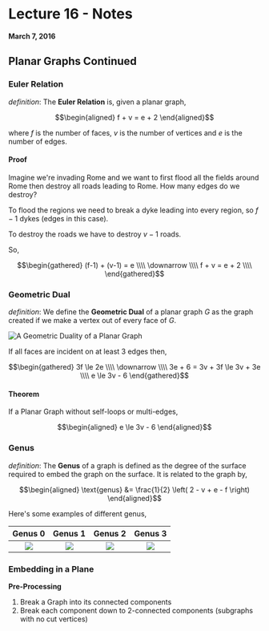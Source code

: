 # Lecture 16 - Notes  

**March 7, 2016**  

## Planar Graphs Continued

### Euler Relation

_definition_: The __Euler Relation__ is, given a planar graph,

$$\begin{aligned}
    f + v = e + 2
\end{aligned}$$

where $f$ is the number of faces, $v$ is the number of vertices and $e$ is the number of edges.

#### Proof

Imagine we're invading Rome and we want to first flood all the fields around Rome then destroy all roads leading to Rome. How many edges do we destroy? 

To flood the regions we need to break a dyke leading into every region, so $f-1$ dykes (edges in this case).

To destroy the roads we have to destroy $v - 1$ roads.

So,

$$\begin{gathered}
    (f-1) + (v-1) = e \\\\
    \downarrow \\\\
    f + v = e + 2 \\\\
\end{gathered}$$

### Geometric Dual

_definition_: We define the __Geometric Dual__ of a planar graph $G$ as the graph created if we make a vertex out of every face of $G$.

![A Geometric Duality of a Planar Graph](https://upload.wikimedia.org/wikipedia/commons/thumb/b/ba/Duals_graphs.svg/2000px-Duals_graphs.svg.png)

If all faces are incident on at least $3$ edges then,

$$\begin{gathered}
    3f \le 2e \\\\
    \downarrow \\\\
    3e + 6 = 3v + 3f \le 3v + 3e \\\\
    e \le 3v - 6
\end{gathered}$$

#### Theorem

If a Planar Graph without self-loops or multi-edges,

$$\begin{aligned}
    e \le 3v - 6
\end{aligned}$$

### Genus

_definition_: The __Genus__ of a graph is defined as the degree of the surface required to embed the graph on the surface. It is related to the graph by,

$$\begin{aligned}
    \text{genus} &= \frac{1}{2} \left( 2 - v + e - f \right)
\end{aligned}$$

Here's some examples of different genus,

| Genus 0 | Genus 1 | Genus 2 | Genus 3 |
|:-:|:-:|:-:|:-:|
|![](https://upload.wikimedia.org/wikipedia/commons/7/70/Sphere_filled_blue.svg)|![](https://upload.wikimedia.org/wikipedia/commons/thumb/9/9f/Torus_illustration.png/320px-Torus_illustration.png)|![](https://upload.wikimedia.org/wikipedia/commons/thumb/b/bc/Double_torus_illustration.png/219px-Double_torus_illustration.png)|![](https://upload.wikimedia.org/wikipedia/commons/thumb/f/f0/Triple_torus_illustration.png/320px-Triple_torus_illustration.png)|

### Embedding in a Plane

__Pre-Processing__

1. Break a Graph into its connected components
2. Break each component down to 2-connected components (subgraphs with no cut vertices)
